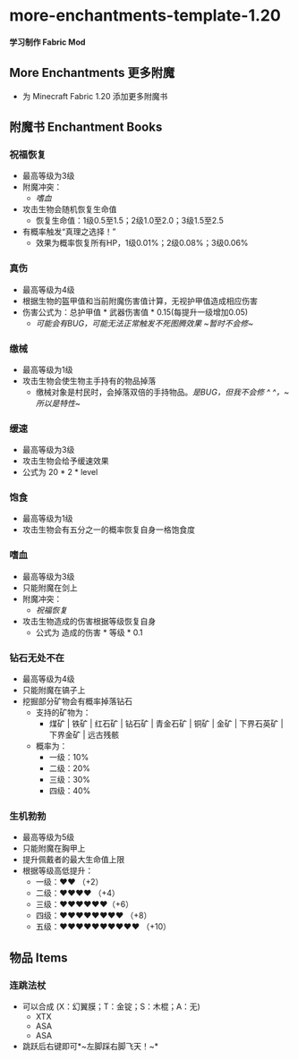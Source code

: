 ﻿# more-enchantments-template-1.20
#### 学习制作 Fabric Mod
## More Enchantments 更多附魔
- 为 Minecraft Fabric 1.20 添加更多附魔书
## 附魔书 Enchantment Books
### 祝福恢复
- 最高等级为3级
- 附魔冲突：
  - *嗜血*
- 攻击生物会随机恢复生命值
  - 恢复生命值：1级0.5至1.5；2级1.0至2.0；3级1.5至2.5
- 有概率触发“真理之选择！”
  - 效果为概率恢复所有HP，1级0.01%；2级0.08%；3级0.06%
### 真伤
- 最高等级为4级
- 根据生物的盔甲值和当前附魔伤害值计算，无视护甲值造成相应伤害
- 伤害公式为：总护甲值 * 武器伤害值 * 0.15(每提升一级增加0.05)
  - *可能会有BUG，可能无法正常触发不死图腾效果 ~暂时不会修~*
### 缴械
- 最高等级为1级
- 攻击生物会使生物主手持有的物品掉落
  - 缴械对象是村民时，会掉落双倍的手持物品。*是BUG，但我不会修 ^ ^，~所以是特性~*
### 缓速
- 最高等级为3级
- 攻击生物会给予缓速效果
- 公式为 20 * 2 * level
### 饱食
- 最高等级为1级
- 攻击生物会有五分之一的概率恢复自身一格饱食度
### 嗜血
- 最高等级为3级
- 只能附魔在剑上
- 附魔冲突：
  - *祝福恢复*
- 攻击生物造成的伤害根据等级恢复自身
  - 公式为 造成的伤害 * 等级 * 0.1
### 钻石无处不在
- 最高等级为4级
- 只能附魔在镐子上
- 挖掘部分矿物会有概率掉落钻石
  - 支持的矿物为：
    - 煤矿 | 铁矿 | 红石矿 | 钻石矿 | 青金石矿 | 铜矿 | 金矿 | 下界石英矿 | 下界金矿 | 远古残骸 
  - 概率为：
    - 一级：10%
    - 二级：20%
    - 三级：30%
    - 四级：40%
### 生机勃勃
- 最高等级为5级
- 只能附魔在胸甲上
- 提升佩戴者的最大生命值上限
- 根据等级高低提升：
  - 一级：♥♥ （+2）
  - 二级：♥♥♥♥ （+4）
  - 三级：♥♥♥♥♥♥（+6）
  - 四级：♥♥♥♥♥♥♥♥ （+8）
  - 五级：♥♥♥♥♥♥♥♥♥♥ （+10）
## 物品 Items
### 连跳法杖
- 可以合成 (X：幻翼膜；T：金锭；S：木棍；A：无)
  - XTX
  - ASA
  - ASA
- 跳跃后右键即可*~左脚踩右脚飞天！~*
